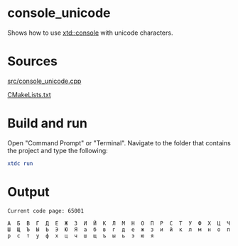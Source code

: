 # console_unicode

Shows how to use [xtd::console](../../../../src/xtd.core/include/xtd/basic_console.h) with unicode characters.

# Sources

[src/console_unicode.cpp](src/console_unicode.cpp)

[CMakeLists.txt](CMakeLists.txt)

# Build and run

Open "Command Prompt" or "Terminal". Navigate to the folder that contains the project and type the following:

```cmake
xtdc run
```

# Output

```
Current code page: 65001

А  Б  В  Г  Д  Е  Ж  З  И  Й  К  Л  М  Н  О  П  Р  С  Т  У  Ф  Х  Ц  Ч
Ш  Щ  Ъ  Ы  Ь  Э  Ю  Я  а  б  в  г  д  е  ж  з  и  й  к  л  м  н  о  п
р  с  т  у  ф  х  ц  ч  ш  щ  ъ  ы  ь  э  ю  я
```
